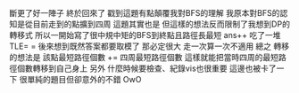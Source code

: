 斷更了好一陣子 終於回來了
戳到這題有點顛覆我對BFS的理解
我原本對BFS的認知是從目前走到的點擴到四周
這題其實也是 但這樣的想法反而限制了我想到DP的轉移式
所以一開始寫了很中規中矩的BFS到終點且路徑長最短 ans++
吃了一堆TLE= =
後來想到既然答案都要取模了 那必定很大 走一次算一次不適用
總之 轉移的想法是 該點最短路徑個數 += 四周最短路徑個數
這樣就能把當時四周的最短路徑個數轉移到自己身上
另外 什麼時候要檢查、紀錄vis也很重要 這邊也被卡了一下
很單純的題目但卻意外的不錯 OwO
